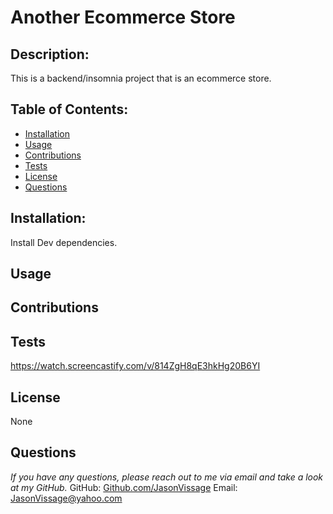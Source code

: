 # Another Ecommerce Store
## Description:
This is a backend/insomnia project that is an ecommerce store. 
## Table of Contents:

- [Installation](#installation)
- [Usage](#usage)
- [Contributions](#contributions)
- [Tests](#tests)
- [License](#license)
- [Questions](#questions)

## Installation:
Install Dev dependencies. 
## Usage

## Contributions

## Tests
https://watch.screencastify.com/v/814ZgH8qE3hkHg20B6YI 
## License

None
## Questions
*If you have any questions, please reach out to me via email and take a look at my GitHub.*
GitHub: <a href="https://github.com/JasonVissage">Github.com/JasonVissage</a>
Email: <a href="mailto:JasonVissage@yahoo.com">JasonVissage@yahoo.com</a>
